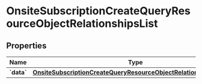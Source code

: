 
# OnsiteSubscriptionCreateQueryResourceObjectRelationshipsList

## Properties
| Name | Type | Description | Notes |
| ------------ | ------------- | ------------- | ------------- |
| **&#x60;data&#x60;** | [**OnsiteSubscriptionCreateQueryResourceObjectRelationshipsListData**](OnsiteSubscriptionCreateQueryResourceObjectRelationshipsListData.md) |  |  [optional] |



